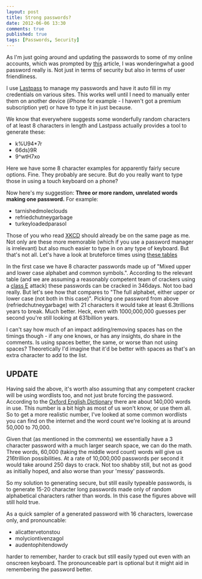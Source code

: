 ```yaml
---
layout: post
title: Strong passwords?
date: 2012-06-06 13:30
comments: true
published: true
tags: [Passwords, Security]
---
```


As I'm just going around and updating the passwords to some of my online accounts, which was prompted by [this](http://translate.google.com/translate?hl=en&sl=no&tl=en&u=http://www.dagensit.no/article2411857.ece) article, I was wonderingwhat a good password really is. Not just in terms of security but also in terms of user friendliness.

<!-- more -->

I use [Lastpass](http://www.lastpass.com) to manage my passwords and have it auto fill in my credentials on various sites. This works well until I need to manually enter them on another device (iPhone for example - I haven't got a premium subscription yet) or have to type it in just because.

We know that everywhere suggests some wonderfully random characters of at least 8 characters in length and Lastpass actually provides a tool to generate these:

* k%U94*7r
* 66ds}9R
* 9^wtH7xo

Here we have some 8 character examples for apparently fairly secure options. Fine. They probably are secure. But do you really want to type those in using a touch keyboard on a phone?

Now here's my suggestion: **Three or more random, unrelated words making one password.**
For example:

* tarnishedmoleclouds
* refriedchutneygarbage
* turkeyloadedparasol

Those of you who read [XKCD](http://xkcd.com/936/) should already be on the same page as me. Not only are these more memorable (which if you use a password manager is irrelevant) but also much easier to type in on any type of keyboard. But that's not all. Let's have a look at bruteforce times using [these tables](http://www.lockdown.co.uk/?pg=combi)

In the first case we have 8 character passwords made up of "Mixed upper and lower case alphabet and common symbols.". According to the relevant table (and we are assuming a reasonably competent team of crackers using a [class E](http://www.lockdown.co.uk/?pg=combi#classE) attack) these passwords can be cracked in 346days. Not too bad really. But let's see how that compares to "The full alphabet, either upper or lower case (not both in this case)". Picking one password from above (refriedchutneygarbage) with 21 characters it would take at least 6.3trillions years to break. Much better. Heck, even with 1000,000,000 guesses per second you're still looking at 631billion years.

I can't say how much of an impact adding/removing spaces has on the timings though - if any one knows, or has any insights, do share in the comments. Is using spaces better, the same, or worse than not using spaces? Theoretically I'd imagine that it'd be better with spaces as that's an extra character to add to the list.


## UPDATE

Having said the above, it's worth also assuming that any competent cracker will be using wordlists too, and not just brute forcing the password. According to the [Oxford English Dictionary](http://oxforddictionaries.com/words/how-many-words-are-there-in-the-english-language) there are about 140,000 words in use. This number is a bit high as most of us won't know, or use them all. So to get a more realistic number, I've looked at some common wordlists you can find on the internet and the word count we're looking at is around 50,000 to 70,000.

Given that (as mentioned in the comments) we essentially have a 3 character password with a much larger search space, we can do the math. Three words, 60,000 (taking the middle word count) words will give us 216trillion possibilities. At a rate of 10,000,000 passwords per second it would take around 250 days to crack. Not too shabby still, but not as good as initially hoped, and also worse than your 'messy' passwords.

So my solution to generating secure, but still easily typeable passwords, is to generate 15-20 character long passwords made only of random alphabetical characters rather than words. In this case the figures above will still hold true.

As a quick sampler of a generated password with 16 characters, lowercase only, and pronouncable:

* alicattervetonstou
* molyciontivenzagol
* audentophitendowdy
 
harder to remember, harder to crack but still easily typed out even with an onscreen keyboard. The pronounceable part is optional but it might aid in remembering the password better.
